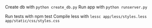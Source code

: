 Create db with `python create_db.py`
Run app with `python runserver.py`

Run tests with npm test
Compile less with `lessc app/less/styles.less app/static/css/styles.css`

